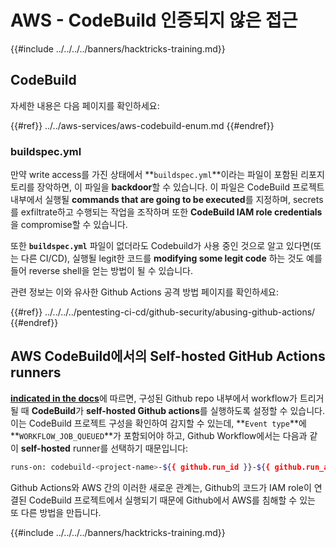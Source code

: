 # AWS - CodeBuild 인증되지 않은 접근

{{#include ../../../../banners/hacktricks-training.md}}

## CodeBuild

자세한 내용은 다음 페이지를 확인하세요:

{{#ref}}
../../aws-services/aws-codebuild-enum.md
{{#endref}}

### buildspec.yml

만약 write access를 가진 상태에서 **`buildspec.yml`**이라는 파일이 포함된 리포지토리를 장악하면, 이 파일을 **backdoor**할 수 있습니다. 이 파일은 CodeBuild 프로젝트 내부에서 실행될 **commands that are going to be executed**를 지정하며, secrets를 exfiltrate하고 수행되는 작업을 조작하며 또한 **CodeBuild IAM role credentials**을 compromise할 수 있습니다.

또한 **`buildspec.yml`** 파일이 없더라도 Codebuild가 사용 중인 것으로 알고 있다면(또는 다른 CI/CD), 실행될 legit한 코드를 **modifying some legit code** 하는 것도 예를 들어 reverse shell을 얻는 방법이 될 수 있습니다.

관련 정보는 이와 유사한 Github Actions 공격 방법 페이지를 확인하세요:

{{#ref}}
../../../../pentesting-ci-cd/github-security/abusing-github-actions/
{{#endref}}

## AWS CodeBuild에서의 Self-hosted GitHub Actions runners <a href="#action-runner" id="action-runner"></a>

[**indicated in the docs**](https://docs.aws.amazon.com/codebuild/latest/userguide/action-runner.html)에 따르면, 구성된 Github repo 내부에서 workflow가 트리거될 때 **CodeBuild**가 **self-hosted Github actions**를 실행하도록 설정할 수 있습니다. 이는 CodeBuild 프로젝트 구성을 확인하여 감지할 수 있는데, **`Event type`**에 **`WORKFLOW_JOB_QUEUED`**가 포함되어야 하고, Github Workflow에서는 다음과 같이 **self-hosted** runner를 선택하기 때문입니다:
```bash
runs-on: codebuild-<project-name>-${{ github.run_id }}-${{ github.run_attempt }}
```
Github Actions와 AWS 간의 이러한 새로운 관계는, Github의 코드가 IAM role이 연결된 CodeBuild 프로젝트에서 실행되기 때문에 Github에서 AWS를 침해할 수 있는 또 다른 방법을 만듭니다.

{{#include ../../../../banners/hacktricks-training.md}}
